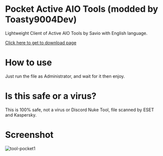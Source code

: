 # Pocket Active AIO Tools (modded by Toasty9004Dev)

Lightweight Client of Active AIO Tools by Savio with English language.

[Click here to get to download page](https://github.com/Toasty9004Dev/PocketActiveAIOTools/releases)

# How to use

Just run the file as Administrator, and wait for it then enjoy.

# Is this safe or a virus?

This is 100% safe, not a virus or Discord Nuke Tool, file scanned by ESET and Kaspersky.

# Screenshot

![tool-pocket1](https://cdn.discordapp.com/attachments/953969089179701268/959997286333698048/unknown.png)
